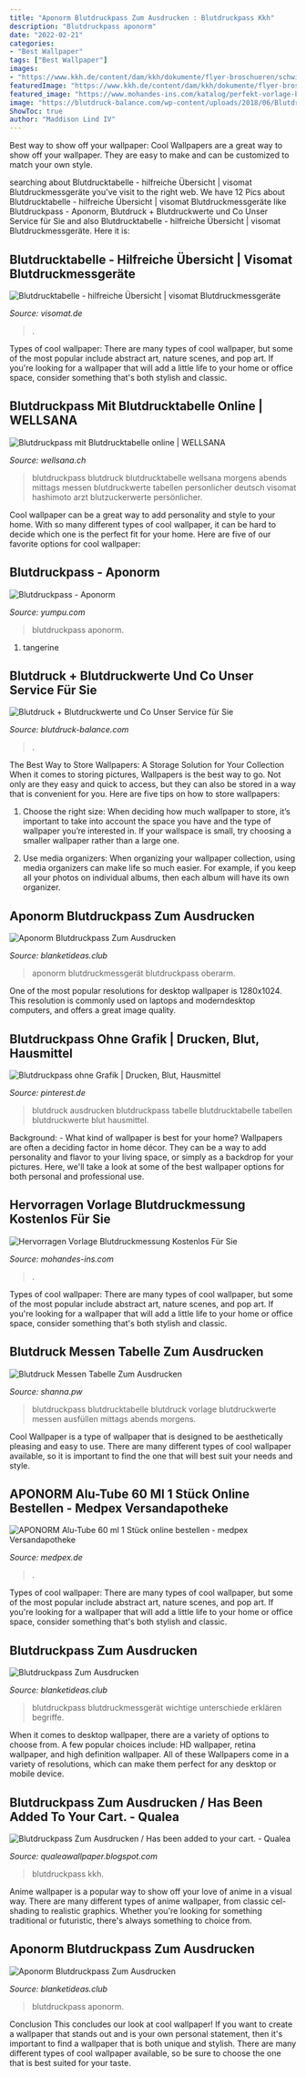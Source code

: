```yaml
---
title: "Aponorm Blutdruckpass Zum Ausdrucken : Blutdruckpass Kkh"
description: "Blutdruckpass aponorm"
date: "2022-02-21"
categories:
- "Best Wallpaper"
tags: ["Best Wallpaper"]
images:
- "https://www.kkh.de/content/dam/kkh/dokumente/flyer-broschueren/schwindeltagebuch.pdf.thumb.319.319.png"
featuredImage: "https://www.kkh.de/content/dam/kkh/dokumente/flyer-broschueren/schwindeltagebuch.pdf.thumb.319.319.png"
featured_image: "https://www.mohandes-ins.com/katalog/perfekt-vorlage-blutdruckmessung-562654-720x593.png"
image: "https://blutdruck-balance.com/wp-content/uploads/2018/06/Blutdruckpass-ohne-Grafik.png"
ShowToc: true
author: "Maddison Lind IV"
---
```



Best way to show off your wallpaper:
Cool Wallpapers are a great way to show off your wallpaper. They are easy to make and can be customized to match your own style.

	

		
searching about Blutdrucktabelle - hilfreiche Übersicht | visomat Blutdruckmessgeräte you've visit to the right web. We have 12 Pics about Blutdrucktabelle - hilfreiche Übersicht | visomat Blutdruckmessgeräte like Blutdruckpass - Aponorm, Blutdruck + Blutdruckwerte und Co Unser Service für Sie and also Blutdrucktabelle - hilfreiche Übersicht | visomat Blutdruckmessgeräte. Here it is:
		
    
## Blutdrucktabelle - Hilfreiche Übersicht | Visomat Blutdruckmessgeräte

<img loading=lazy src="https://www.visomat.de/wp-content/uploads/2017/10/blutdrucktabelle-vorlage.png" onerror="this.onerror=null;this.src='https://tse1.mm.bing.net/th?id=OIP.3IBCpkh6ZtmY2n9TtQbmBAHaEF&amp;pid=15.1';" alt="Blutdrucktabelle - hilfreiche Übersicht | visomat Blutdruckmessgeräte">

_Source: visomat.de_

>. 

	

Types of cool wallpaper:
There are many types of cool wallpaper, but some of the most popular include abstract art, nature scenes, and pop art. If you're looking for a wallpaper that will add a little life to your home or office space, consider something that's both stylish and classic.

    
## Blutdruckpass Mit Blutdrucktabelle Online | WELLSANA

<img loading=lazy src="https://www.wellsana.ch/de/blutdruck/img/wellsana_blutdruckpass_share.jpg" onerror="this.onerror=null;this.src='https://tse4.mm.bing.net/th?id=OIP.2WCxrIh2EVOin1YIffG5mQHaD4&amp;pid=15.1';" alt="Blutdruckpass mit Blutdrucktabelle online | WELLSANA">

_Source: wellsana.ch_

>blutdruckpass blutdruck blutdrucktabelle wellsana morgens abends mittags messen blutdruckwerte tabellen personlicher deutsch visomat hashimoto arzt blutzuckerwerte persönlicher. 

	

Cool wallpaper can be a great way to add personality and style to your home. With so many different types of cool wallpaper, it can be hard to decide which one is the perfect fit for your home. Here are five of our favorite options for cool wallpaper: 

    
## Blutdruckpass - Aponorm

<img loading=lazy src="https://img.yumpu.com/2683206/1/500x640/blutdruckpass-aponorm.jpg" onerror="this.onerror=null;this.src='https://tse2.mm.bing.net/th?id=OIP.Zq222AlqOOCXdqigoYxckwHaBt&amp;pid=15.1';" alt="Blutdruckpass - Aponorm">

_Source: yumpu.com_

>blutdruckpass aponorm. 

	

1. tangerine 

    
## Blutdruck + Blutdruckwerte Und Co Unser Service Für Sie

<img loading=lazy src="https://blutdruck-balance.com/wp-content/uploads/2018/06/Blutdruckpass-ohne-Grafik.png" onerror="this.onerror=null;this.src='https://tse3.mm.bing.net/th?id=OIP.ndMGT1yu2iu7sLjytU_lSAAAAA&amp;pid=15.1';" alt="Blutdruck + Blutdruckwerte und Co Unser Service für Sie">

_Source: blutdruck-balance.com_

>. 

	

The Best Way to Store Wallpapers: A Storage Solution for Your Collection
When it comes to storing pictures, Wallpapers is the best way to go. Not only are they easy and quick to access, but they can also be stored in a way that is convenient for you. Here are five tips on how to store wallpapers:
1) Choose the right size: When deciding how much wallpaper to store, it’s important to take into account the space you have and the type of wallpaper you’re interested in. If your wallspace is small, try choosing a smaller wallpaper rather than a large one.

2) Use media organizers: When organizing your wallpaper collection, using media organizers can make life so much easier. For example, if you keep all your photos on individual albums, then each album will have its own organizer.

    
## Aponorm Blutdruckpass Zum Ausdrucken

<img loading=lazy src="https://static.shop-apotheke.com/images/337x337/aponorm-voice-oberarm-blutdruckmessgeraet-blutdruckmessgeraet-D09770679-p1.jpg" onerror="this.onerror=null;this.src='https://tse1.mm.bing.net/th?id=OIP.9gG9fXzH8tn_eygNOZuFlgAAAA&amp;pid=15.1';" alt="Aponorm Blutdruckpass Zum Ausdrucken">

_Source: blanketideas.club_

>aponorm blutdruckmessgerät blutdruckpass oberarm. 

	

One of the most popular resolutions for desktop wallpaper is 1280x1024. This resolution is commonly used on laptops and moderndesktop computers, and offers a great image quality.

    
## Blutdruckpass Ohne Grafik | Drucken, Blut, Hausmittel

<img loading=lazy src="https://i.pinimg.com/736x/9d/d3/06/9dd3064f5caeda2bbbb0b8f2b54fe548.jpg" onerror="this.onerror=null;this.src='https://tse4.mm.bing.net/th?id=OIP.YF0rqmKq0ah1ps9QJGUILgAAAA&amp;pid=15.1';" alt="Blutdruckpass ohne Grafik | Drucken, Blut, Hausmittel">

_Source: pinterest.de_

>blutdruck ausdrucken blutdruckpass tabelle blutdrucktabelle tabellen blutdruckwerte blut hausmittel. 

	

Background: - What kind of wallpaper is best for your home?
Wallpapers are often a deciding factor in home décor. They can be a way to add personality and flavor to your living space, or simply as a backdrop for your pictures. Here, we'll take a look at some of the best wallpaper options for both personal and professional use.

    
## Hervorragen Vorlage Blutdruckmessung Kostenlos Für Sie

<img loading=lazy src="https://www.mohandes-ins.com/katalog/perfekt-vorlage-blutdruckmessung-562654-720x593.png" onerror="this.onerror=null;this.src='https://tse3.mm.bing.net/th?id=OIP.591sAkcFEb_gq3UbPdOAjAHaGG&amp;pid=15.1';" alt="Hervorragen Vorlage Blutdruckmessung Kostenlos Für Sie">

_Source: mohandes-ins.com_

>. 

	

Types of cool wallpaper:
There are many types of cool wallpaper, but some of the most popular include abstract art, nature scenes, and pop art. If you're looking for a wallpaper that will add a little life to your home or office space, consider something that's both stylish and classic.

    
## Blutdruck Messen Tabelle Zum Ausdrucken

<img loading=lazy src="https://scala-electronic.de/wp-content/uploads/2018/07/kostenloser-Blutdruckpass-von-SCALA.png" onerror="this.onerror=null;this.src='https://tse4.mm.bing.net/th?id=OIP._dSdwbB9Al8vNZBOldAWbwAAAA&amp;pid=15.1';" alt="Blutdruck Messen Tabelle Zum Ausdrucken">

_Source: shanna.pw_

>blutdruckpass blutdrucktabelle blutdruck vorlage blutdruckwerte messen ausfüllen mittags abends morgens. 

	

Cool Wallpaper is a type of wallpaper that is designed to be aesthetically pleasing and easy to use. There are many different types of cool wallpaper available, so it is important to find the one that will best suit your needs and style.

    
## APONORM Alu-Tube 60 Ml 1 Stück Online Bestellen - Medpex Versandapotheke

<img loading=lazy src="https://images.medpex.de/medias/17982/MQPeTJoeV4a77DeVnFIVka-30.jpg" onerror="this.onerror=null;this.src='https://tse3.mm.bing.net/th?id=OIP.BnBn8Lkq055uO5ic0gDmMQHaHa&amp;pid=15.1';" alt="APONORM Alu-Tube 60 ml 1 Stück online bestellen - medpex Versandapotheke">

_Source: medpex.de_

>. 

	

Types of cool wallpaper:
There are many types of cool wallpaper, but some of the most popular include abstract art, nature scenes, and pop art. If you're looking for a wallpaper that will add a little life to your home or office space, consider something that's both stylish and classic.

    
## Blutdruckpass Zum Ausdrucken

<img loading=lazy src="http://scala-electronic.de/wp-content/uploads/2018/03/Blutdruckmessgerät-SC-7600-1000-768x309.jpg" onerror="this.onerror=null;this.src='https://tse1.mm.bing.net/th?id=OIP.1oJRIjSByGD1FyybNMThlgHaC-&amp;pid=15.1';" alt="Blutdruckpass Zum Ausdrucken">

_Source: blanketideas.club_

>blutdruckpass blutdruckmessgerät wichtige unterschiede erklären begriffe. 

	

When it comes to desktop wallpaper, there are a variety of options to choose from. A few popular choices include: HD wallpaper, retina wallpaper, and high definition wallpaper. All of these Wallpapers come in a variety of resolutions, which can make them perfect for any desktop or mobile device. 

    
## Blutdruckpass Zum Ausdrucken / Has Been Added To Your Cart. - Qualea

<img loading=lazy src="https://www.kkh.de/content/dam/kkh/dokumente/flyer-broschueren/schwindeltagebuch.pdf.thumb.319.319.png" onerror="this.onerror=null;this.src='https://tse3.mm.bing.net/th?id=OIP.ZOczGLmUnyhdnTajZrlSuwAAAA&amp;pid=15.1';" alt="Blutdruckpass Zum Ausdrucken / Has been added to your cart. - Qualea">

_Source: qualeawallpaper.blogspot.com_

>blutdruckpass kkh. 

	

Anime wallpaper is a popular way to show off your love of anime in a visual way. There are many different types of anime wallpaper, from classic cel-shading to realistic graphics. Whether you're looking for something traditional or futuristic, there's always something to choice from.

    
## Aponorm Blutdruckpass Zum Ausdrucken

<img loading=lazy src="https://img.yumpu.com/25449811/1/184x260/uniport-postgraduate-center.jpg?quality=85" onerror="this.onerror=null;this.src='https://tse2.mm.bing.net/th?id=OIP.zKg7ogskNrGxFrflI8j2nwAAAA&amp;pid=15.1';" alt="Aponorm Blutdruckpass Zum Ausdrucken">

_Source: blanketideas.club_

>blutdruckpass aponorm. 

	

Conclusion
This concludes our look at cool wallpaper! If you want to create a wallpaper that stands out and is your own personal statement, then it's important to find a wallpaper that is both unique and stylish. There are many different types of cool wallpaper available, so be sure to choose the one that is best suited for your taste.


